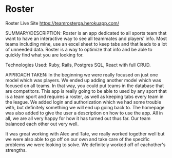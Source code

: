 # Roster

Roster Live Site https://teamrosterga.herokuapp.com/

SUMMARY/DESCRIPTION: Roster is an app dedicated to all sports team that want to have an interactive way to see all teammates and players' info. Most teams including mine, use an excel sheet to keep tabs and that leads to a lot of unneeded data. Roster is a way to optimize that info and be able to quickly find what you are looking for.

Technologies Used: Ruby, Rails, Postgres SQL, React with full CRUD.

APPROACH TAKEN: In the beginning we were really focused on just one model which was players. We ended up adding another model which was focused on all teams. In that way, you could put teams in the database that are competitors. This app is really going to be able to used by any sport that is a team sport and requires a roster, as well as keeping tabs every team in the league. We added login and authorization which we had some trouble with, but definitely something we will end up going back to. The homepage was also added to give the user a description on how to use the app. All in all, we are all very happy for how it has turned out thus far. Our team balanced each other out very well.

It was great working with Alec and Tate, we really worked together well but we were also able to go off on our own and take care of the specific problems we were looking to solve. We definitely worked off of eachother's strengths.

